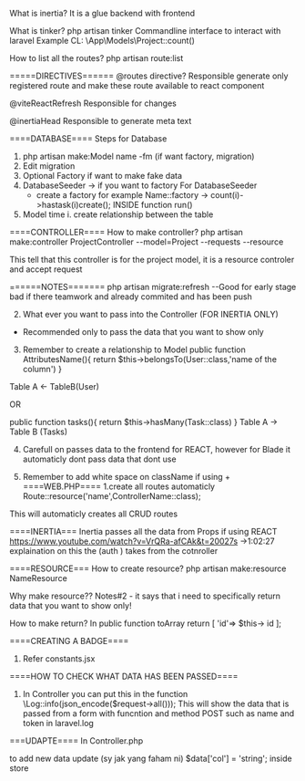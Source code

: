 What is inertia?
It is a glue backend with frontend

What is tinker? php artisan tinker
Commandline interface to interact with laravel
Example CL:
\App\Models\Project::count()

How to list all the routes?
php artisan route:list

=====DIRECTIVES======
@routes directive?
Responsible generate only registered route and make these route available to react component

@viteReactRefresh
Responsible for changes

@inertiaHead
Responsible to generate meta text

====DATABASE====
Steps for Database
1. php artisan make:Model name -fm (if want factory, migration)
2. Edit migration
3. Optional Factory if want to make fake data
4. DatabaseSeeder  -> if you want to factory
    For  DatabaseSeeder
      - create a factory for example
        Name::factory -> count(i)->hastask(i)create(); INSIDE function run()
5. Model time
    i. create relationship between the table

====CONTROLLER====
How to make controller?
  php artisan make:controller ProjectController --model=Project --requests --resource

  This tell that this controller is for the project model, it is a resource controler and accept request



======NOTES=======
php artisan migrate:refresh --Good for early stage bad if there teamwork and already commited and has been push

2. What ever you want to pass into the Controller (FOR INERTIA ONLY)
  - Recommended only to pass the data that you want to show only

3. Remember to create a relationship to Model
  public function AttributesName(){
    return $this->belongsTo(User::class,'name of the column')
  }

  Table A <- TableB(User)

  OR

  public function tasks(){
    return $this->hasMany(Task::class)
  }
  Table A -> Table B (Tasks)

4. Carefull on passes data to the frontend for REACT, however for Blade it automaticly dont pass data that dont use

5. Remember to add white space on className if using +
====WEB.PHP====
1.create all routes automaticly
  Route::resource('name',ControllerName::class);

  This will automaticly creates all CRUD routes


====INERTIA===
Inertia passes all the data from Props if using REACT
https://www.youtube.com/watch?v=VrQRa-afCAk&t=20027s ->1:02:27 explaination on this the (auth ) takes from the cotnroller


====RESOURCE===
How to create resource?
  php artisan make:resource NameResource

Why make resource??
  Notes#2 - it says that i need to specifically return data that you want to show only!

How to make return?
  In public function toArray
    return [
      'id'=> $this-> id
    ];

====CREATING A BADGE====
1. Refer constants.jsx




====HOW TO CHECK WHAT DATA HAS BEEN PASSED====
1. In Controller you can put this in the function
   \Log::info(json_encode($request->all()));
    This will show the data that is passed from a form with funcntion and method POST such as name and token in laravel.log

===UDAPTE====
In Controller.php

to add new data update (sy jak yang faham ni)
$data['col'] = 'string'; inside store
